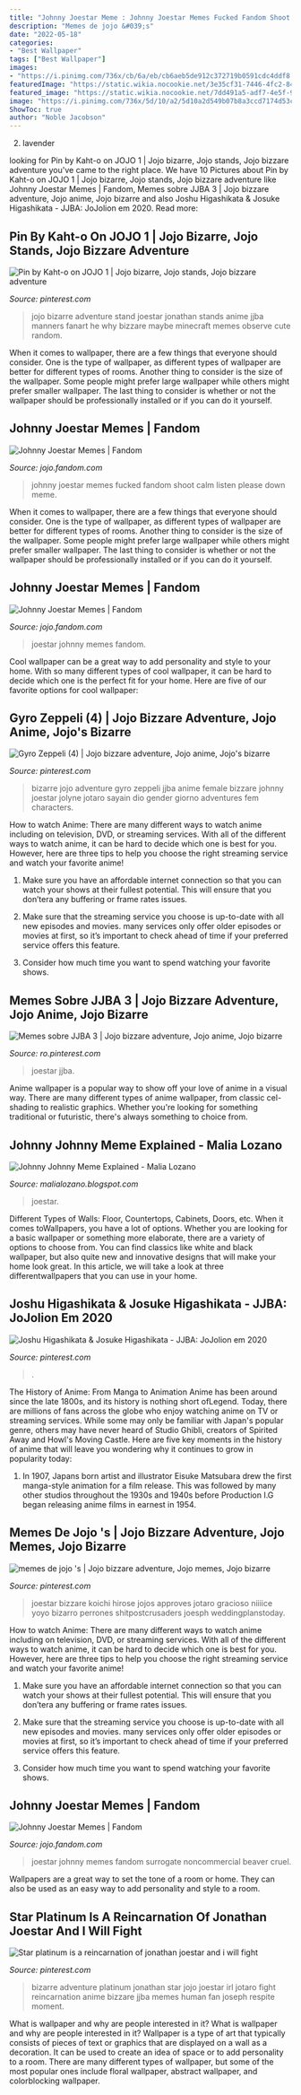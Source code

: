 ```yaml
---
title: "Johnny Joestar Meme : Johnny Joestar Memes Fucked Fandom Shoot Calm Listen Please Down Meme"
description: "Memes de jojo &#039;s"
date: "2022-05-18"
categories:
- "Best Wallpaper"
tags: ["Best Wallpaper"]
images:
- "https://i.pinimg.com/736x/cb/6a/eb/cb6aeb5de912c372719b0591cdc4ddf8.jpg"
featuredImage: "https://static.wikia.nocookie.net/3e35cf31-7446-4fc2-848f-e89fe0987bef"
featured_image: "https://static.wikia.nocookie.net/7dd491a5-adf7-4e5f-9cfa-3aa382d3d23c"
image: "https://i.pinimg.com/736x/5d/10/a2/5d10a2d549b07b8a3ccd7174d53c46aa--jojo-bizarre-adventure.jpg"
ShowToc: true
author: "Noble Jacobson"
---
```



2. lavender 

	

		
looking for Pin by Kaht-o on JOJO 1 | Jojo bizarre, Jojo stands, Jojo bizzare adventure you've came to the right place. We have 10 Pictures about Pin by Kaht-o on JOJO 1 | Jojo bizarre, Jojo stands, Jojo bizzare adventure like Johnny Joestar Memes | Fandom, Memes sobre JJBA 3 | Jojo bizzare adventure, Jojo anime, Jojo bizarre and also Joshu Higashikata &amp; Josuke Higashikata - JJBA: JoJolion em 2020. Read more:
		
    
## Pin By Kaht-o On JOJO 1 | Jojo Bizarre, Jojo Stands, Jojo Bizzare Adventure

<img loading=lazy src="https://i.pinimg.com/736x/5d/10/a2/5d10a2d549b07b8a3ccd7174d53c46aa--jojo-bizarre-adventure.jpg" onerror="this.onerror=null;this.src='https://tse1.mm.bing.net/th?id=OIP.v1ihMyEHlVb90v9zWKjpjwHaEk&amp;pid=15.1';" alt="Pin by Kaht-o on JOJO 1 | Jojo bizarre, Jojo stands, Jojo bizzare adventure">

_Source: pinterest.com_

>jojo bizarre adventure stand joestar jonathan stands anime jjba manners fanart he why bizzare maybe minecraft memes observe cute random. 

	

When it comes to wallpaper, there are a few things that everyone should consider. One is the type of wallpaper, as different types of wallpaper are better for different types of rooms. Another thing to consider is the size of the wallpaper. Some people might prefer large wallpaper while others might prefer smaller wallpaper. The last thing to consider is whether or not the wallpaper should be professionally installed or if you can do it yourself.

    
## Johnny Joestar Memes | Fandom

<img loading=lazy src="https://static.wikia.nocookie.net/5de5f194-8292-4c9f-999b-64a006f9463e" onerror="this.onerror=null;this.src='https://tse3.mm.bing.net/th?id=OIP.tfb-rd1us3fax-jAJdTn7wHaTA&amp;pid=15.1';" alt="Johnny Joestar Memes | Fandom">

_Source: jojo.fandom.com_

>johnny joestar memes fucked fandom shoot calm listen please down meme. 

	

When it comes to wallpaper, there are a few things that everyone should consider. One is the type of wallpaper, as different types of wallpaper are better for different types of rooms. Another thing to consider is the size of the wallpaper. Some people might prefer large wallpaper while others might prefer smaller wallpaper. The last thing to consider is whether or not the wallpaper should be professionally installed or if you can do it yourself.

    
## Johnny Joestar Memes | Fandom

<img loading=lazy src="https://static.wikia.nocookie.net/3e35cf31-7446-4fc2-848f-e89fe0987bef" onerror="this.onerror=null;this.src='https://tse4.mm.bing.net/th?id=OIP.8uAWYCXyJDhq3rt3lVoAYAHaHa&amp;pid=15.1';" alt="Johnny Joestar Memes | Fandom">

_Source: jojo.fandom.com_

>joestar johnny memes fandom. 

	

Cool wallpaper can be a great way to add personality and style to your home. With so many different types of cool wallpaper, it can be hard to decide which one is the perfect fit for your home. Here are five of our favorite options for cool wallpaper: 

    
## Gyro Zeppeli (4) | Jojo Bizzare Adventure, Jojo Anime, Jojo&#039;s Bizarre

<img loading=lazy src="https://i.pinimg.com/736x/cb/6a/eb/cb6aeb5de912c372719b0591cdc4ddf8.jpg" onerror="this.onerror=null;this.src='https://tse1.mm.bing.net/th?id=OIP.ywJj6HUjJrGs1m1nmn-P4gHaJy&amp;pid=15.1';" alt="Gyro Zeppeli (4) | Jojo bizzare adventure, Jojo anime, Jojo&#039;s bizarre">

_Source: pinterest.com_

>bizarre jojo adventure gyro zeppeli jjba anime female bizzare johnny joestar jolyne jotaro sayain dio gender giorno adventures fem characters. 

	

How to watch Anime: There are many different ways to watch anime including on television, DVD, or streaming services.
With all of the different ways to watch anime, it can be hard to decide which one is best for you. However, here are three tips to help you choose the right streaming service and watch your favorite anime!
1. Make sure you have an affordable internet connection so that you can watch your shows at their fullest potential. This will ensure that you don’tera any buffering or frame rates issues.

2. Make sure that the streaming service you choose is up-to-date with all new episodes and movies. many services only offer older episodes or movies at first, so it’s important to check ahead of time if your preferred service offers this feature.

3. Consider how much time you want to spend watching your favorite shows.

    
## Memes Sobre JJBA 3 | Jojo Bizzare Adventure, Jojo Anime, Jojo Bizarre

<img loading=lazy src="https://i.pinimg.com/736x/d3/8b/29/d38b29e2c462bdaccd0ef954bb2ff8b9.jpg" onerror="this.onerror=null;this.src='https://tse2.mm.bing.net/th?id=OIP.0ExBhhqdW_Q4r__Ld_RlZgHaFO&amp;pid=15.1';" alt="Memes sobre JJBA 3 | Jojo bizzare adventure, Jojo anime, Jojo bizarre">

_Source: ro.pinterest.com_

>joestar jjba. 

	

Anime wallpaper is a popular way to show off your love of anime in a visual way. There are many different types of anime wallpaper, from classic cel-shading to realistic graphics. Whether you're looking for something traditional or futuristic, there's always something to choice from.

    
## Johnny Johnny Meme Explained - Malia Lozano

<img loading=lazy src="https://pics.me.me/who-shot-johnny-joestar-explained-it-was-thi-4-whats-47593389.png" onerror="this.onerror=null;this.src='https://tse3.mm.bing.net/th?id=OIP.StaCQz7l0cvwvluqYIDOiQHaNC&amp;pid=15.1';" alt="Johnny Johnny Meme Explained - Malia Lozano">

_Source: malialozano.blogspot.com_

>joestar. 

	

Different Types of Walls: Floor, Countertops, Cabinets, Doors, etc.
When it comes toWallpapers, you have a lot of options. Whether you are looking for a basic wallpaper or something more elaborate, there are a variety of options to choose from. You can find classics like white and black wallpaper, but also quite new and innovative designs that will make your home look great. In this article, we will take a look at three differentwallpapers that you can use in your home.

    
## Joshu Higashikata &amp; Josuke Higashikata - JJBA: JoJolion Em 2020

<img loading=lazy src="https://i.pinimg.com/736x/0c/7a/de/0c7aded1dcc70b2476246b6231c00dc8.jpg" onerror="this.onerror=null;this.src='https://tse3.mm.bing.net/th?id=OIP.7mfw56dcG1uGYlnwLLof3AAAAA&amp;pid=15.1';" alt="Joshu Higashikata &amp; Josuke Higashikata - JJBA: JoJolion em 2020">

_Source: pinterest.com_

>. 

	

The History of Anime: From Manga to Animation
Anime has been around since the late 1800s, and its history is nothing short ofLegend. Today, there are millions of fans across the globe who enjoy watching anime on TV or streaming services. While some may only be familiar with Japan's popular genre, others may have never heard of Studio Ghibli, creators of Spirited Away and Howl's Moving Castle. Here are five key moments in the history of anime that will leave you wondering why it continues to grow in popularity today:
1) In 1907, Japans born artist and illustrator Eisuke Matsubara drew the first manga-style animation for a film release. This was followed by many other studios throughout the 1930s and 1940s before Production I.G began releasing anime films in earnest in 1954.

    
## Memes De Jojo &#039;s | Jojo Bizzare Adventure, Jojo Memes, Jojo Bizarre

<img loading=lazy src="https://i.pinimg.com/736x/32/60/4e/32604edb422e3e2e905cda45bdca97c1.jpg" onerror="this.onerror=null;this.src='https://tse2.mm.bing.net/th?id=OIP.ifdekQQ9mrrX-PxyfWjn3AHaQ_&amp;pid=15.1';" alt="memes de jojo &#039;s | Jojo bizzare adventure, Jojo memes, Jojo bizarre">

_Source: pinterest.com_

>joestar bizzare koichi hirose jojos approves jotaro gracioso niiiice yoyo bizarro perrones shitpostcrusaders joesph weddingplanstoday. 

	

How to watch Anime: There are many different ways to watch anime including on television, DVD, or streaming services.
With all of the different ways to watch anime, it can be hard to decide which one is best for you. However, here are three tips to help you choose the right streaming service and watch your favorite anime!
1. Make sure you have an affordable internet connection so that you can watch your shows at their fullest potential. This will ensure that you don’tera any buffering or frame rates issues.

2. Make sure that the streaming service you choose is up-to-date with all new episodes and movies. many services only offer older episodes or movies at first, so it’s important to check ahead of time if your preferred service offers this feature.

3. Consider how much time you want to spend watching your favorite shows.

    
## Johnny Joestar Memes | Fandom

<img loading=lazy src="https://static.wikia.nocookie.net/7dd491a5-adf7-4e5f-9cfa-3aa382d3d23c" onerror="this.onerror=null;this.src='https://tse3.mm.bing.net/th?id=OIP.02CmdxJU48j_E2BcPzq4ZAHaH6&amp;pid=15.1';" alt="Johnny Joestar Memes | Fandom">

_Source: jojo.fandom.com_

>joestar johnny memes fandom surrogate noncommercial beaver cruel. 

	

Wallpapers are a great way to set the tone of a room or home. They can also be used as an easy way to add personality and style to a room.

    
## Star Platinum Is A Reincarnation Of Jonathan Joestar And I Will Fight

<img loading=lazy src="https://i.pinimg.com/736x/aa/ad/6a/aaad6ad5045263d475873e2bf88f45b8.jpg" onerror="this.onerror=null;this.src='https://tse4.mm.bing.net/th?id=OIP.mnD-d7TdnGo1GsyzXojlswHaJQ&amp;pid=15.1';" alt="Star platinum is a reincarnation of jonathan joestar and i will fight">

_Source: pinterest.com_

>bizarre adventure platinum jonathan star jojo joestar irl jotaro fight reincarnation anime bizzare jjba memes human fan joseph respite moment. 

	

What is wallpaper and why are people interested in it?
What is wallpaper and why are people interested in it?
Wallpaper is a type of art that typically consists of pieces of text or graphics that are displayed on a wall as a decoration. It can be used to create an idea of space or to add personality to a room. There are many different types of wallpaper, but some of the most popular ones include floral wallpaper, abstract wallpaper, and colorblocking wallpaper.

